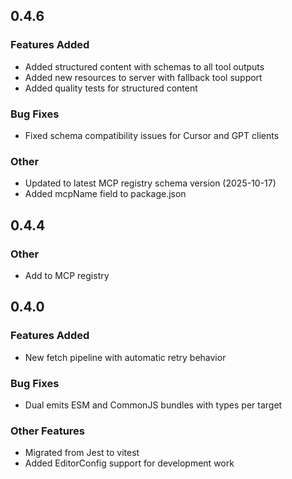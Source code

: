 ## 0.4.6

### Features Added

- Added structured content with schemas to all tool outputs
- Added new resources to server with fallback tool support
- Added quality tests for structured content

### Bug Fixes

- Fixed schema compatibility issues for Cursor and GPT clients

### Other

- Updated to latest MCP registry schema version (2025-10-17)
- Added mcpName field to package.json

## 0.4.4

### Other

- Add to MCP registry

## 0.4.0

### Features Added

- New fetch pipeline with automatic retry behavior

### Bug Fixes

- Dual emits ESM and CommonJS bundles with types per target

### Other Features

- Migrated from Jest to vitest
- Added EditorConfig support for development work
